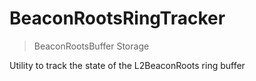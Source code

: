 # BeaconRootsRingTracker



> BeaconRootsBuffer Storage

Utility to track the state of the L2BeaconRoots ring buffer





